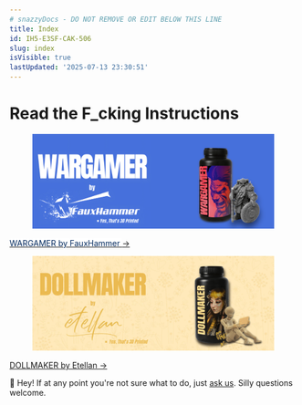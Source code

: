 ```yaml
---
# snazzyDocs - DO NOT REMOVE OR EDIT BELOW THIS LINE
title: Index
id: IH5-E3SF-CAK-506
slug: index
isVisible: true
lastUpdated: '2025-07-13 23:30:51'
---
```

# <span align="center"><span class="text-large">Read the F_cking Instructions</span></span>

<div class="sd-grid" data-columns="2"><div class="sd-card" target="_self"><figure><img src="https://github.com/yt3dp/docs/raw/main/images/TtoC6yMEpKeh8WVMlb8q.png"></figure><p><a href="http:#?target=JXO-TPZ-EKP-ARK" target="_self"><span style="color:rgb(0, 40, 93);"><span style="background-color:rgb(255, 255, 255);"><span align="center"><span class="text-large">WARGAMER by FauxHammer </span></span></span></span><span align="center"><span class="text-large">→</span></span></a></p></div><div class="sd-card" target="_self"><figure><img src="https://github.com/yt3dp/docs/raw/main/images/sVhpLDPES5qYiRlvoXQ6.png"></figure><p><a href="http:#?target=2SD-CQ7-K2U-LX4" target="_self"><span align="center"><span class="text-large">DOLLMAKER by Etellan →</span></span></a></p></div></div>

<div class="sd-callout" data-callout-type="info"><span class="text-large">👋 Hey! If at any point you're not sure what to do, just </span><a href="mailto:info@yesthats3dprinted.eu" target="_blank"><span class="text-large">ask us</span></a><span class="text-large">. Silly questions welcome.</span></div>

<br />